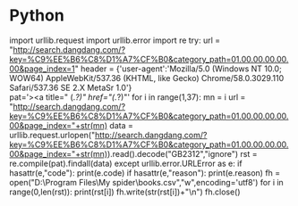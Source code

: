 # Python
import urllib.request
import urllib.error
import re
try:
    url = "http://search.dangdang.com/?key=%C9%EE%B6%C8%D1%A7%CF%B0&category_path=01.00.00.00.00.00&page_index=1"
    header = {'user-agent':'Mozilla/5.0 (Windows NT 10.0; WOW64) AppleWebKit/537.36 (KHTML, like Gecko) Chrome/58.0.3029.110 Safari/537.36 SE 2.X MetaSr 1.0'}  
    pat='><a title=" (.*?)" href="(.*?)"'
    for i in range(1,37):
        mn = i
        url = "http://search.dangdang.com/?key=%C9%EE%B6%C8%D1%A7%CF%B0&category_path=01.00.00.00.00.00&page_index="+str(mn)
    data = urllib.request.urlopen("http://search.dangdang.com/?key=%C9%EE%B6%C8%D1%A7%CF%B0&category_path=01.00.00.00.00.00&page_index="+str(mn)).read().decode("GB2312","ignore")
    rst = re.compile(pat).findall(data)
except urllib.error.URLError as e:
    if hasattr(e,"code"):
        print(e.code)
    if hasattr(e,"reason"):
        print(e.reason)
fh = open("D:\\Program Files\\My spider\\books.csv","w",encoding='utf8')
for i in range(0,len(rst)):
    print(rst[i])
    fh.write(str(rst[i])+"\n")
fh.close()

